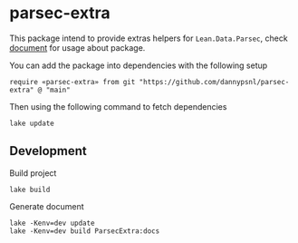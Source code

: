 # parsec-extra

This package intend to provide extras helpers for `Lean.Data.Parsec`, check [document](https://dannypsnl.github.io/parsec-extra/ParsecExtra.html) for usage about package.

You can add the package into dependencies with the following setup

```lean
require «parsec-extra» from git "https://github.com/dannypsnl/parsec-extra" @ "main"
```

Then using the following command to fetch dependencies

```shell
lake update
```

## Development

Build project

```shell
lake build
```

Generate document

```shell
lake -Kenv=dev update
lake -Kenv=dev build ParsecExtra:docs
```
